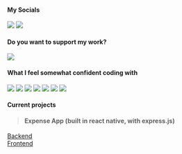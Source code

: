 #### My Socials
<a href="https://www.linkedin.com/in/viktor-melin-328502230/" target="_blank"><img src="https://img.shields.io/badge/-Linkedin-0a66c2?style=flat&logo=linkedin&logoColor=white" /></a>
<a href="https://discord.com/users/172035723828920320" target="_blank"><img src="https://img.shields.io/badge/-.dough%230001-5865f2?style=flat&logo=discord&logoColor=white" /></a>

#### Do you want to support my work?
<a href="https://ko-fi.com/dough" target="_blank"><img src="https://img.shields.io/badge/-KoFi-ff5e5b?style=flat&logo=kofi&logoColor=white" /></a>

#### What I feel somewhat confident coding with
![](https://img.shields.io/badge/-★★★-2c2d72?style=flat&logo=lua&label=Lua&logoColor=2c2d72)
![](https://img.shields.io/badge/-★★★-e34f26?style=flat&logo=html5&label=Html5&logoColor=e34f26)
![](https://img.shields.io/badge/-★★★-1572b6?style=flat&logo=css3&label=Css3&logoColor=1572b6)
![](https://img.shields.io/badge/-★☆☆-06b6d4?style=flat&logo=tailwindcss&label=Tailwind_CSS&logoColor=06b6d4)
![](https://img.shields.io/badge/-★★☆-f7df1e?style=flat&logo=javascript&label=Javascript&logoColor=f7df1e)
![](https://img.shields.io/badge/-★☆☆-3178C6?style=flat&logo=typescript&label=Typescript&logoColor=3178C6)
![](https://img.shields.io/badge/-★★☆-45b8d8?style=flat&logo=react&label=React&logoColor=45b8d8)

#### Current projects
> #### Expense App (built in react native, with express.js)
<a href="https://github.com/viktormelin/expense-app-backend" target="_blank">Backend</a>  
<a href="https://github.com/noahlissner/expense-app-frontend" target="_blank">Frontend</a>  
